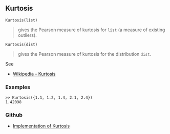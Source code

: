 ## Kurtosis

```
Kurtosis(list)
```

> gives the Pearson measure of kurtosis for `list` (a measure of existing outliers). 

```
Kurtosis(dist)
```

> gives the Pearson measure of kurtosis for the distribution `dist`. 

See
* [Wikipedia - Kurtosis](https://en.wikipedia.org/wiki/Kurtosis)

### Examples

```
>> Kurtosis({1.1, 1.2, 1.4, 2.1, 2.4})
1.42098
```

### Github

* [Implementation of Kurtosis](https://github.com/axkr/symja_android_library/blob/master/symja_android_library/matheclipse-core/src/main/java/org/matheclipse/core/builtin/StatisticsFunctions.java#L4255) 
